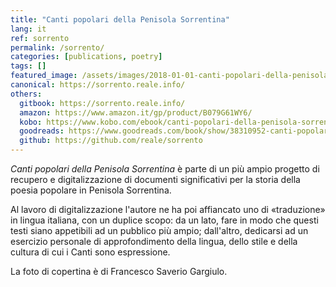 ```yaml
---
title: "Canti popolari della Penisola Sorrentina"
lang: it
ref: sorrento
permalink: /sorrento/
categories: [publications, poetry]
tags: []
featured_image: /assets/images/2018-01-01-canti-popolari-della-penisola-sorrentina.jpg
canonical: https://sorrento.reale.info/
others:
  gitbook: https://sorrento.reale.info/
  amazon: https://www.amazon.it/gp/product/B079G61WY6/
  kobo: https://www.kobo.com/ebook/canti-popolari-della-penisola-sorrentina
  goodreads: https://www.goodreads.com/book/show/38310952-canti-popolari-della-penisola-sorrentina
  github: https://github.com/reale/sorrento
---
```


_Canti popolari della Penisola Sorrentina_ è parte di un più ampio progetto di recupero e digitalizzazione di documenti significativi per la storia della poesia popolare in Penisola Sorrentina.

Al lavoro di digitalizzazione l'autore ne ha poi affiancato uno di «traduzione» in lingua italiana, con un duplice scopo: da un lato, fare in modo che questi testi siano appetibili ad un pubblico più ampio; dall'altro, dedicarsi ad un esercizio personale di approfondimento della lingua, dello stile e della cultura di cui i Canti sono espressione.

La foto di copertina è di Francesco Saverio Gargiulo.
